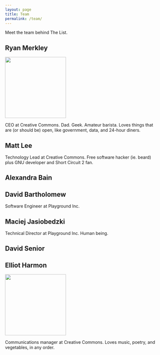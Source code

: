 ```yaml
---
layout: page
title: Team
permalink: /team/
---
```


Meet the team behind The List.

## Ryan Merkley

<img class="float-left" width="200" src="/img/ryan.jpg" />

CEO at Creative Commons. Dad. Geek. Amateur
barista. Loves things that are (or should be) open, like government,
data, and 24-hour diners.

## Matt Lee

Technology Lead at Creative Commons. Free software hacker (ie. beard) plus GNU developer and Short Circuit 2 fan.

## Alexandra Bain

## David Bartholomew

Software Engineer at Playground Inc.

## Maciej Jasiobedzki

Technical Director at Playground Inc. Human being.

## David Senior

## Elliot Harmon

<img class="float-left" width="200" src="/img/elliot.jpg" />

Communications manager at Creative Commons. Loves music, poetry, and vegetables, in any order.